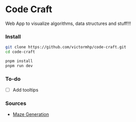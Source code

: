 # Code Craft

Web App to visualize algorithms, data structures and stuff!!!

### Install

```bash
git clone https://github.com/victormhp/code-craft.git
cd code-craft
```

```bash
pnpm install
pnpm run dev
```

### To-do

- [ ] Add tooltips

### Sources

- [Maze Generation](https://www.astrolog.org/labyrnth/algrithm.htm)
